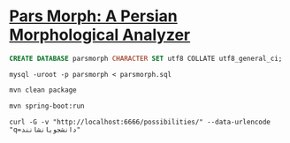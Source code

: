 # [Pars Morph: A Persian Morphological Analyzer](http://jsdp.rcisp.ac.ir/article-1-714-en.html)

```sql
CREATE DATABASE parsmorph CHARACTER SET utf8 COLLATE utf8_general_ci;
```

```shell
mysql -uroot -p parsmorph < parsmorph.sql
```

```bash
mvn clean package
```

```bash
mvn spring-boot:run
```

```shell
curl -G -v "http://localhost:6666/possibilities/" --data-urlencode "q=دانشجویانشانند"
```